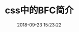 ---
title: css中的BFC简介
date: 2018-09-23 15:23:22
tags: [css]
categories: [css]
description: BFC到底是什么
---